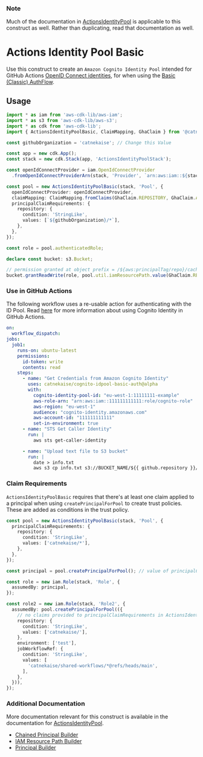 ### Note
Much of the documentation in [ActionsIdentityPool](./actions-identity-pool.md) is applicable to this construct as well. Rather than duplicating, read that documentation as well.

# Actions Identity Pool Basic
Use this construct to create an `Amazon Cognito Identity Pool` intended for GitHub Actions [OpenID Connect identities](https://docs.github.com/en/actions/deployment/security-hardening-your-deployments/about-security-hardening-with-openid-connect), for when using the [Basic (Classic) AuthFlow](https://docs.aws.amazon.com/cognito/latest/developerguide/authentication-flow.html).

## Usage

```typescript
import * as iam from 'aws-cdk-lib/aws-iam';
import * as s3 from 'aws-cdk-lib/aws-s3';
import * as cdk from 'aws-cdk-lib';
import { ActionsIdentityPoolBasic, ClaimMapping, GhaClaim } from '@catnekaise/actions-constructs';

const githubOrganization = 'catnekaise'; // Change this Value

const app = new cdk.App();
const stack = new cdk.Stack(app, 'ActionsIdentityPoolStack');

const openIdConnectProvider = iam.OpenIdConnectProvider
  .fromOpenIdConnectProviderArn(stack, 'Provider', `arn:aws:iam::${stack.account}:oidc-provider/token.actions.githubusercontent.com`);

const pool = new ActionsIdentityPoolBasic(stack, 'Pool', {
  openIdConnectProvider: openIdConnectProvider,
  claimMapping: ClaimMapping.fromClaims(GhaClaim.REPOSITORY, GhaClaim.ACTOR, GhaClaim.JOB_WORKFLOW_REF, GhaClaim.ENVIRONMENT, GhaClaim.SHA, GhaClaim.RUNNER_ENVIRONMENT),
  principalClaimRequirements: {
    repository: {
      condition: 'StringLike',
      values: [`${githubOrganization}/*`],
    },
  },
});

const role = pool.authenticatedRole;

declare const bucket: s3.Bucket;

// permission granted at object prefix = /${aws:principalTag/repo}/cache/${aws:principalTag/jWorkRef}/*
bucket.grantReadWrite(role, pool.util.iamResourcePath.value(GhaClaim.REPOSITORY, 'cache', GhaClaim.JOB_WORKFLOW_REF, '*'));
```

### Use in GitHub Actions
The following workflow uses a re-usable action for authenticating with the ID Pool. Read [here](./using-identity-pool.md) for more information about using Cognito Identity in GitHub Actions.

```yaml
on:
  workflow_dispatch:
jobs:
  job1:
    runs-on: ubuntu-latest
    permissions:
      id-token: write
      contents: read
    steps:
      - name: "Get Credentials from Amazon Cognito Identity"
        uses: catnekaise/cognito-idpool-basic-auth@alpha
        with:
          cognito-identity-pool-id: "eu-west-1:11111111-example"
          aws-role-arn: "arn:aws:iam::111111111111:role/cognito-role"
          aws-region: "eu-west-1"
          audience: "cognito-identity.amazonaws.com"
          aws-account-id: "111111111111"
          set-in-environment: true
      - name: "STS Get Caller Identity"
        run: |
          aws sts get-caller-identity

      - name: "Upload text file to S3 bucket"
        run: |
          date > info.txt
          aws s3 cp info.txt s3://BUCKET_NAME/${{ github.repository }}/cache/${{ github.job_workflow_ref }}/info.txt


```

### Claim Requirements
`ActionsIdentityPoolBasic` requires that there's at least one claim applied to a principal when using `createPrincipalForPool` to create trust policies. These are added as conditions in the trust policy.

```typescript
const pool = new ActionsIdentityPoolBasic(stack, 'Pool', {
  principalClaimRequirements: {
    repository: {
      condition: 'StringLike',
      values: ['catnekaise/*'],
    },
  },
});

const principal = pool.createPrincipalForPool(); // value of principalClaimRequirements set in ActionsIdentityPoolBasic constructor are used

const role = new iam.Role(stack, 'Role', {
  assumedBy: principal,
});

const role2 = new iam.Role(stack, 'Role2', {
  assumedBy: pool.createPrincipalForPool(({
    // no claims provided to principalClaimRequirements in ActionsIdentityPoolBasic constructor are inherited
    repository: {
      condition: 'StringLike',
      values: ['catnekaise/'],
    },
    environment: ['test'],
    jobWorkflowRef: {
      condition: 'StringLike',
      values: [
        'catnekaise/shared-workflows/*@refs/heads/main',
      ],
    },
  })),
});
```

### Additional Documentation
More documentation relevant for this construct is available in the documentation for [ActionsIdentityPool](./actions-identity-pool.md).

- [Chained Principal Builder](./util/chained-principal-builder.md)
- [IAM Resource Path Builder](./util/iam-resource-path.md)
- [Principal Builder](./util/principal-builder.md)
